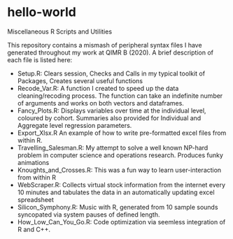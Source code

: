 # hello-world
Miscellaneous R Scripts and Utilities

This repository contains a mismash of peripheral syntax files I have generated throughout my work at QIMR B (2020). 
A brief description of each file is listed here:
- Setup.R: Clears session, Checks and Calls in my typical toolkit of Packages, Creates several useful functions  
- Recode_Var.R: A function I created to speed up the data cleaning/recoding process. The function can take an indefinite number of arguments and works on both vectors and dataframes.
- Fancy_Plots.R: Displays variables over time at the individual level, coloured by cohort. Summaries also provided for Individual and Aggregate level regression parameters. 
- Export_Xlsx.R An example of how to write pre-formatted excel files from within R.
- Travelling_Salesman.R: My attempt to solve a well known NP-hard problem in computer science and operations research. Produces funky animations   
- Knoughts_and_Crosses.R: This was a fun way to learn user-interaction from within R
- WebScraper.R: Collects virtual stock information from the internet every 10 minutes and tabulates the data in an automatically updating excel spreadsheet
- Silicon_Symphony.R: Music with R, generated from 10 sample sounds syncopated via system pauses of defined length. 
- How_Low_Can_You_Go.R: Code optimization via seemless integration of R and C++. 
